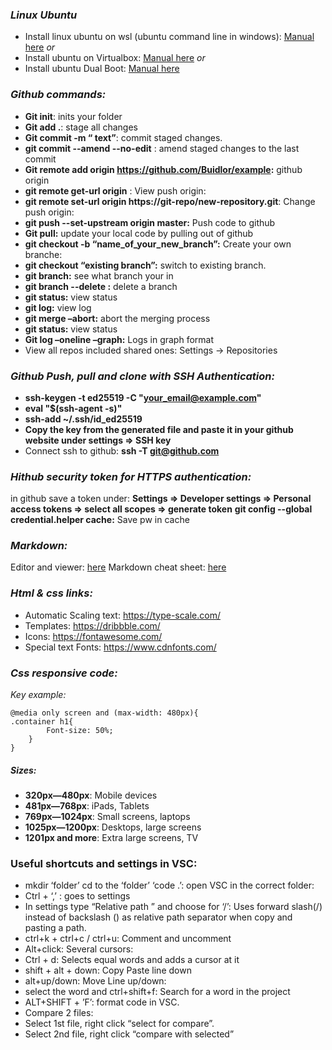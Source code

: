 
### *Linux Ubuntu*
- Install linux ubuntu on wsl (ubuntu command line in windows): [Manual here](https://ubuntu.com/tutorials/install-ubuntu-on-wsl2-on-windows-10#3-download-ubuntu )
*or*
- Install ubuntu on Virtualbox: [Manual here](https://www.geeksforgeeks.org/how-to-install-ubuntu-on-virtualbox/)
*or*
- Install ubuntu Dual Boot: [Manual here](https://www.freecodecamp.org/news/how-to-dual-boot-windows-10-and-ubuntu-linux-dual-booting-tutorial/)

### *Github commands:*
- **Git init**: inits your folder
- **Git add .**: stage all changes
- **Git commit -m “ text”**: commit staged changes.
- **git commit --amend --no-edit** : amend staged changes to the last commit
- **Git remote add origin https://github.com/Buidlor/example:** github origin
- **git remote get-url origin** : View push origin:
- **git remote set-url origin https://git-repo/new-repository.git**: Change push origin:  
- **git push --set-upstream origin master:** Push code to github
- **Git pull:** update your local code by pulling out of github
- **git checkout -b “name_of_your_new_branch”:** Create your own branche: 
- **git checkout “existing branch”:** switch to existing branch.
- **git branch:** see what branch your in
- **git branch --delete <branch name>:** delete a branch
- **git status:** view status
- **git log:** view log
- **git merge –abort:** abort the merging process
- **git status:** view status 
- **Git log –oneline –graph:** Logs in graph format
- View all repos included shared ones: Settings -> Repositories

### *Github Push, pull and clone with SSH Authentication:*
- **ssh-keygen -t ed25519 -C "your_email@example.com"**
- **eval "$(ssh-agent -s)"**
- **ssh-add ~/.ssh/id_ed25519**
- **Copy the key from the generated file and paste it in your github website under settings => SSH key**
- Connect ssh to github: **ssh -T git@github.com**

### *Hithub security token for HTTPS authentication:*

in github save a token under: **Settings => Developer settings => Personal access tokens => select all scopes => generate token**
**git config --global credential.helper cache:** Save pw in cache 

### *Markdown:*
Editor and viewer: [here](https://dillinger.io/) 
Markdown cheat sheet: [here](https://cheatography.com/lucbpz/cheat-sheets/the-ultimate-markdown/) 

### *Html & css links:*
- Automatic Scaling text: https://type-scale.com/ 
- Templates: https://dribbble.com/
- Icons: https://fontawesome.com/ 
- Special text Fonts: https://www.cdnfonts.com/ 

### *Css responsive code:*
*Key example:* 
```
@media only screen and (max-width: 480px){
.container h1{
    	Font-size: 50%;
    }
}
````

##### *Sizes*:
- **320px—480px**: Mobile devices
- **481px—768px**: iPads, Tablets
- **769px—1024px**: Small screens, laptops
- **1025px—1200px**: Desktops, large screens
- **1201px and more**: Extra large screens, TV


### Useful shortcuts and settings in VSC:
- mkdir ‘folder’ cd to the ‘folder’ ‘code .’: open VSC in the correct folder: 
- Ctrl + ‘,’ : goes to settings
- In settings type “Relative path ” and choose for ‘/’: Uses forward slash(/) instead of backslash (\) as relative path separator when copy and pasting a path. 
- ctrl+k + ctrl+c / ctrl+u: Comment and uncomment
- Alt+click: Several cursors: 
- Ctrl + d: Selects equal words and adds a cursor at it
- shift + alt + down: Copy Paste line down 
- alt+up/down: Move Line up/down: 
- select the word and ctrl+shift+f: Search for a word in the project
- ALT+SHIFT + ’F’: format code in VSC.
- Compare 2 files: 
- Select 1st file, right click “select for compare”.
- Select 2nd file, right click “compare with selected”
